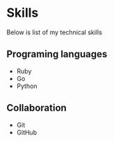 # Skills

Below is list of my technical skills

## Programing languages
- Ruby
- Go
- Python

## Collaboration
- Git
- GitHub
